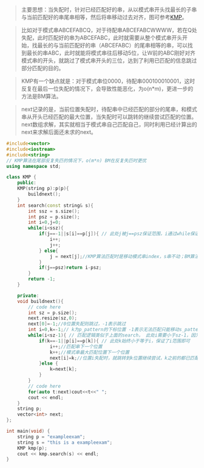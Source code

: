 > 主要思想：当失配时，针对已经匹配好的串，从以模式串开头找最长的子串与当前匹配好的串尾串相等，然后将串移动过去对齐，图可参考[KMP](http://www.ruanyifeng.com/blog/2013/05/Knuth%E2%80%93Morris%E2%80%93Pratt_algorithm.html)。

> 比如对于模式串ABCEFABCQ，对于待配串ABCEFABCWWWW，若在Q处失配，此时匹配好的串为ABCEFABC，此时就需要从整个模式串开头开始，找最长的与当前匹配好的串（ABCEFABC）的尾串相等的串，可以找到最长的串ABC，此时就能将模式串往后移动5位，让W前的ABC刚好对齐模式串的开头，就跳过了模式串开头的三位，达到了利用已匹配的信息跳过部分匹配的目的。

> KMP有一个缺点就是：对于模式串位0000，待配串000100010001，这时反复在最后一位失配的情况下，会导致性能恶化，为o(n*m)，更进一步的方法是BM算法。

> next记录的是，当前位置失配时，待配串中已经匹配的部分的尾串，和模式串从开头已经匹配的最大位置，当失配时可以跳转的继续尝试匹配的位置。next数组求解，其实就相当于模式串自己匹配自己，同时利用已经计算出的next来求解后面还未求的next。

```cpp
#include<vector>
#include<iostream>
#include<string>
// KMP算法在尾部反复失匹的情况下，o(m*n) BM在反复失匹时更优
using namespace std;

class KMP {
	public:
	KMP(string p):p(p){
		buildnext();
	}
	int search(const string& s){
		int ssz = s.size();
		int psz = p.size();
		int i=0,j=0;
		while(i<ssz){
			if(j==-1||s[i]==p[j]){ // 此处j被j==psz保证范围，i通过while保证范围 
				i++;
				j++;
			} else{
				j = next[j];//KMP算法匹配时是移动模式串index，s串不动；BM算法则是移动s串index，模式串始终从尾部开始匹
			}
			if(j==psz)return i-psz;
		}
		return -1;
	}

	private:
	void buildnext(){
		// code here
		int sz = p.size();
		next.resize(sz,0);
		next[0]=-1;//0位置失配则跳过，-1表示跳过
		int i=0,k=-1;// k为p_pattern的下标位置 -1表示无法匹配只能移动s_pattern了
		while(i<sz-1){ // 匹配逻辑类似于上面的search， 此处i需要小于sz-1，因为i++会导致越界
			if(k==-1||p[i]==p[k]){ // 此处k始终小于等于i，保证了i范围即可 
				i++;//匹配串下一个位置
				k++;//模式串最大匹配位置下一个位置
				next[i]=k;//位置i失配时，就跳转到k位置继续尝试，k之前的都已匹配上忽略
			}else {
				k=next[k];
			}
		}
		// code here
		for(auto t:next)cout<<t<<" ";
		cout << endl;
	}
	string p;
	vector<int> next;
};

int main(void) {
	string p = "exampleexam";
	string s = "this is a exampleexam";
	KMP kmp(p);
	cout << kmp.search(s) << endl;
}


```
